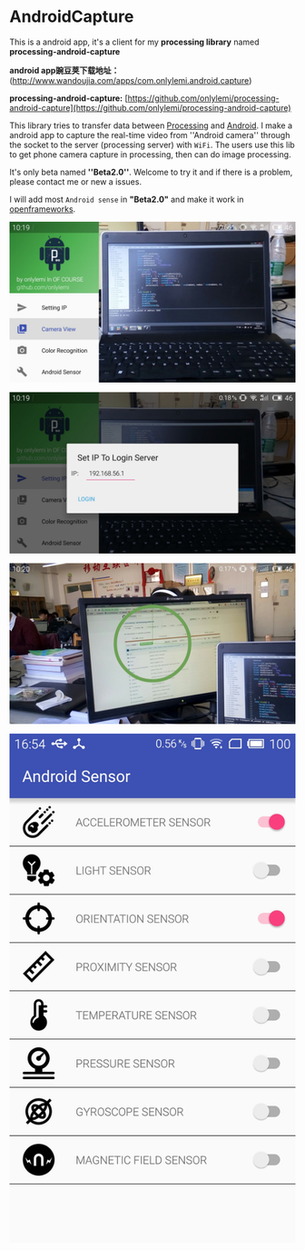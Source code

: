 # AndroidCapture
This is a android app, it's a client for my **processing library** named **processing-android-capture**  

**android app豌豆荚下载地址：** (http://www.wandoujia.com/apps/com.onlylemi.android.capture)

**processing-android-capture:** [https://github.com/onlylemi/processing-android-capture](https://github.com/onlylemi/processing-android-capture)

This library tries to transfer data between [Processing](https://processing.org) and [Android](https://android.com). I make a android app to capture the real-time video from ''Android camera''  through the socket to the server (processing server) with `WiFi`. The users use this lib to get phone camera capture in processing, then can do image processing. 

It's only beta named **''Beta2.0''**. Welcome to try it and if there is a problem, please contact me or new a issues. 

I will add most `Android sense` in **"Beta2.0"** and make it work in [openframeworks](http://www.openframeworks.cc/). 

![setting view](https://raw.githubusercontent.com/onlylemi/AndroidCapture/master/androidcapture1.jpg)

![camera ip](https://raw.githubusercontent.com/onlylemi/AndroidCapture/master/androidcapture2.jpg)

![color recognition](https://raw.githubusercontent.com/onlylemi/AndroidCapture/master/androidcapture3.jpg)

![color recognition](https://raw.githubusercontent.com/onlylemi/AndroidCapture/master/androidcapture4.jpg)
